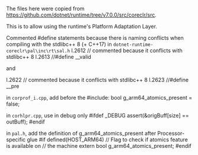 The files here were copied from https://github.com/dotnet/runtime/tree/v7.0.0/src/coreclr/src.

This is to allow using the runtime's Platform Adaptation Layer.

Commented #define statements because there is naming conflicts when compiling with the stdlibc++ 8 (+ C++17)
in `dotnet-runtime-coreclr\pal\inc\rt\sal.h`
l.2612    // commented because it conflicts with stdlibc++ 8
l.2613    //#define __valid

and

l.2622    // commented because it conflicts with stdlibc++ 8
l.2623    //#define __pre

in `corprof_i.cpp`, add before the #include:
bool g_arm64_atomics_present = false;

in `corhlpr.cpp`, use in debug only
#ifdef _DEBUG
    assert(&origBuff[size] == outBuff);
#endif

in `pal.h`, add the definition of g_arm64_atomics_present after Processor-specific glue
#if defined(HOST_ARM64)
// Flag to check if atomics feature is available on
// the machine
extern bool g_arm64_atomics_present;
#endif
